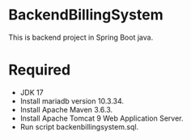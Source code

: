 # BackendBillingSystem
This is backend project in Spring Boot java.

# Required
  * JDK 17
  * Install mariadb version 10.3.34.
  * Install Apache Maven 3.6.3.
  * Install Apache Tomcat 9 Web Application Server. 
  * Run script backenbillingsystem.sql.
